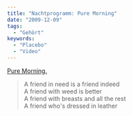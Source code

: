 ```yaml
---
title: "Nachtprogramm: Pure Morning"
date: "2009-12-09"
tags:
  - "Gehört"
keywords:
  - "Placebo"
  - "Video"
---
```


[Pure Morning.](https://www.youtube.com/watch?v=DHQngnnHE_0)

> A friend in need is a friend indeed<br>
> A friend with weed is better<br>
> A friend with breasts and all the rest<br>
> A friend who's dressed in leather
